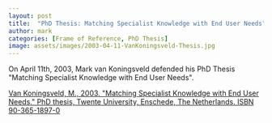 ```yaml
---
layout: post
title:  "PhD Thesis: Matching Specialist Knowledge with End User Needs"
author: mark
categories: [Frame of Reference, PhD Thesis]
image: assets/images/2003-04-11-VanKoningsveld-Thesis.jpg 
---
```

On April 11th, 2003, Mark van Koningsveld defended his PhD Thesis "Matching Specialist Knowledge with End User Needs". 

<a href="assets/documents/MainFile-PhD-MvK-def-03-03-2003-x800-D600.pdf">Van Koningsveld, M., 2003. "Matching Specialist Knowledge with End User Needs." PhD thesis, Twente University, Enschede, The Netherlands. ISBN 90-365-1897-0</a>

